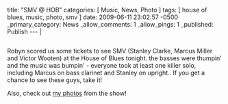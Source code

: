 title: "SMV @ HOB"
categories: [ Music, News, Photo ]
tags: [ house of blues, music, photo, smv ]
date: 2009-06-11 23:02:57 -0500
_primary_category: News
_allow_comments: 1
_allow_pings: 1
_published: Publish
--- |

<div class="photo"><a href="http://benalman.com/photo/taken-on/2009/06/11/"><img src="http://farm4.static.flickr.com/3310/3617949001_d738307d11_t.jpg" alt=""/></a></div>

Robyn scored us some tickets to see SMV (Stanley Clarke, Marcus Miller and Victor Wooten) at the House of Blues tonight. the basses were thumpin' and the music was bumpin' - everyone took at least one killer solo, including Marcus on bass clarinet and Stanley on upright.. If you get a chance to see these guys, take it!

Also, check out <a href="http://benalman.com/photo/taken-on/2009/06/11/">my photos</a> from the show!
